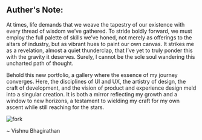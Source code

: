 ## Auther's Note:

At times, life demands that we weave the tapestry of our existence with every thread of wisdom we’ve gathered. To stride boldly forward, we must employ the full palette of skills we’ve honed, not merely as offerings to the altars of industry, but as vibrant hues to paint our own canvas. It strikes me as a revelation, almost a quiet thunderclap, that I’ve yet to truly ponder this with the gravity it deserves. Surely, I cannot be the sole soul wandering this uncharted path of thought.

Behold this new portfolio, a gallery where the essence of my journey converges. Here, the disciplines of UI and UX, the artistry of design, the craft of development, and the vision of product and experience design meld into a singular creation. It is both a mirror reflecting my growth and a window to new horizons, a testament to wielding my craft for my own ascent while still reaching for the stars.

![fork](https://github.com/Viz38/uxpf/blob/572417d9c547b1627d734f1785a8d6ff0354e570/assets/images/me-1.png)

~ Vishnu Bhagirathan
